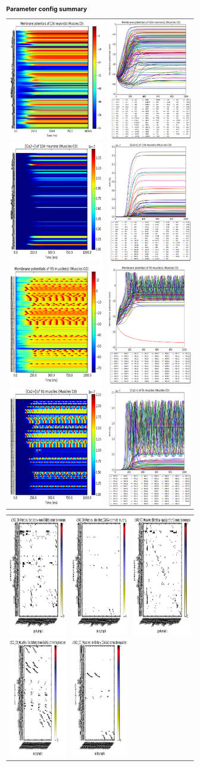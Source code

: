 ### Parameter config summary 
<table>

<tr>
  <td><a href="neurons_C0_Muscles.png"/><img alt=" " src="neurons_C0_Muscles.png" height="320"/></a></td>
  <td><a href="traces_neuron_Muscles_C0.png"/><img alt=" " src="traces_neuron_Muscles_C0.png" height="320"/></a></td>
</tr>

<tr>
  <td><a href="neuron_activity_C0_Muscles.png"/><img alt=" " src="neuron_activity_C0_Muscles.png" height="320"/></a></td>
  <td><a href="traces_neuron_activity_Muscles_C0.png"/><img alt=" " src="traces_neuron_activity_Muscles_C0.png" height="320"/></a></td>
</tr>

<tr>
  <td><a href="muscles_C0_Muscles.png"/><img alt=" " src="muscles_C0_Muscles.png" height="320"/></a></td>
  <td><a href="traces_muscles_Muscles_C0.png"/><img alt=" " src="traces_muscles_Muscles_C0.png" height="320"/></a></td>
</tr>

<tr>
  <td><a href="muscle_activity_C0_Muscles.png"/><img alt=" " src="muscle_activity_C0_Muscles.png" height="320"/></a></td>
  <td><a href="traces_muscles_activity_Muscles_C0.png"/><img alt=" " src="traces_muscles_activity_Muscles_C0.png" height="320"/></a></td>
</tr>
</table>
<table>

<tr><td><a href="c302_C0_Muscles_exc_to_neurons.png"/><img alt=" " src="c302_C0_Muscles_exc_to_neurons.png" height="320"/></a></td>

  <td><a href="c302_C0_Muscles_inh_to_neurons.png"/><img alt=" " src="c302_C0_Muscles_inh_to_neurons.png" height="320"/></a></td>

  <td><a href="c302_C0_Muscles_elec_to_neurons.png"/><img alt=" " src="c302_C0_Muscles_elec_to_neurons.png" height="320"/></a></td></tr>

<tr><td><a href="c302_C0_Muscles_exc_to_muscles.png"/><img alt=" " src="c302_C0_Muscles_exc_to_muscles.png" height="320"/></a></td>

  <td><a href="c302_C0_Muscles_inh_to_muscles.png"/><img alt=" " src="c302_C0_Muscles_inh_to_muscles.png" height="320"/></a></td></tr>
</table>
